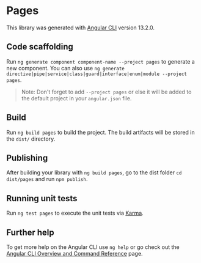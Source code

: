 # Pages

This library was generated with [Angular CLI](https://github.com/angular/angular-cli) version 13.2.0.

## Code scaffolding

Run `ng generate component component-name --project pages` to generate a new component. You can also use `ng generate directive|pipe|service|class|guard|interface|enum|module --project pages`.
> Note: Don't forget to add `--project pages` or else it will be added to the default project in your `angular.json` file. 

## Build

Run `ng build pages` to build the project. The build artifacts will be stored in the `dist/` directory.

## Publishing

After building your library with `ng build pages`, go to the dist folder `cd dist/pages` and run `npm publish`.

## Running unit tests

Run `ng test pages` to execute the unit tests via [Karma](https://karma-runner.github.io).

## Further help

To get more help on the Angular CLI use `ng help` or go check out the [Angular CLI Overview and Command Reference](https://angular.io/cli) page.
